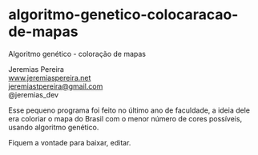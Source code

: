 # algoritmo-genetico-colocaracao-de-mapas
Algoritmo genético - coloração de mapas


Jeremias Pereira <br>
www.jeremiaspereira.net <br>
jeremiastpereira@gmail.com
<br> @jeremias_dev

Esse pequeno programa foi feito no último ano de faculdade, a ideia dele era coloriar o mapa do Brasil com o menor número de cores
possíveis, usando algoritmo genético.

Fiquem a vontade  para baixar, editar.
